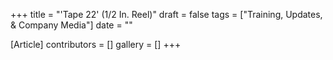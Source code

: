 +++
title = "'Tape 22' (1/2 In. Reel)"
draft = false
tags = ["Training, Updates, & Company Media"]
date = ""

[Article]
contributors = []
gallery = []
+++